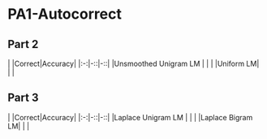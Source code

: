 # PA1-Autocorrect

## Part 2
| |Correct|Accuracy|
|:-:|-::|-::|
|Unsmoothed Unigram LM | | |
|Uniform LM| | |

## Part 3
| |Correct|Accuracy|
|:-:|-::|-::|
|Laplace Unigram LM | | |
|Laplace Bigram LM| | |
